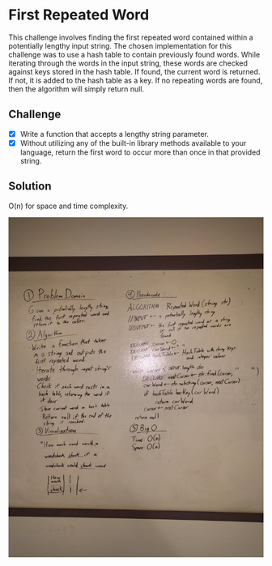 # First Repeated Word

This challenge involves finding the first repeated word contained within
a potentially lengthy input string. The chosen implementation for this
challenge was to use a hash table to contain previously found words.
While iterating through the words in the input string, these words are
checked against keys stored in the hash table. If found, the current
word is returned. If not, it is added to the hash table as a key. If no
repeating words are found, then the algorithm will simply return null.

## Challenge


- [X]  Write a function that accepts a lengthy string parameter.
- [X]  Without utilizing any of the built-in library methods available to your language, return the first word to occur more than once in that provided string.

## Solution

O(n) for space and time complexity.

![Whiteboard Solution Photo](/assets/RepeatedWord.jpg)
